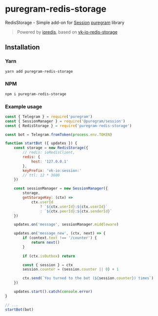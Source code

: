# puregram-redis-storage

RedisStorage - Simple add-on for [Session](https://github.com/nitreojs/puregram/tree/lord/packages/session) [puregram](https://github.com/nitreojs/puregram) library

> Powered by [ioredis](https://github.com/luin/ioredis), based on [vk-io-redis-storage](https://github.com/xTCry/vk-io-redis-storage)

## Installation

### Yarn
```bash
yarn add puregram-redis-storage
```

### NPM
```bash
npm i puregram-redis-storage
```

### Example usage
```js
const { Telegram } = require('puregram')
const { SessionManager } = require('@puregram/session')
const { RedisStorage } = require('puregram-redis-storage')

const bot = Telegram.fromToken(process.env.TOKEN)

function startBot ({ updates }) {
    const storage = new RedisStorage({
        // redis: ioRedisClient,
        redis: {
            host: '127.0.0.1'
        },
        keyPrefix: 'vk-io:session:'
        // ttl: 12 * 3600
    })

    const sessionManager = new SessionManager({
        storage,
        getStorageKey: (ctx) =>
            ctx.userId
                ? `${ctx.userId}:${ctx.userId}`
                : `${ctx.peerId}:${ctx.senderId}`
    })

    updates.on('message', sessionManager.middleware)

    updates.on('message_new', (ctx, next) => {
        if (context.text !== '/counter') {
            return next()
        }
        
        if (ctx.isOutbox) return

        const { session } = ctx
        session.counter = (session.counter || 0) + 1

        ctx.send(`You turned to the bot (${session.counter}) times`)
    })

    updates.start().catch(console.error)
}

// ...
startBot(bot)
```
